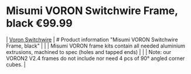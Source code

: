 
# Misumi VORON Switchwire Frame, black €99.99
| [Voron Switchwire](https://fermio.xyz/media/e0/d5/c4/1632756132/vsw-frame-250.png) | # Product information "Misumi VORON Switchwire Frame, black" |
| | Misumi VORON frame kits contain all needed aluminium extrusions, machined to spec (holes and tapped ends) |
| | Note: our VORON2 V2.4 frames do not include nor need 4 pcs of 90° angled corner cubes. |
